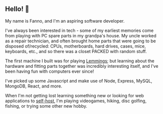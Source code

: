 ## Hello! 👋

My name is Fanno, and I'm an aspiring software developer.

I've always been interested in tech - some of my earliest memories come from playing with PC spare parts in my grandpa's house.
My uncle worked as a repair technician, and often brought home parts that were going to be disposed of/recycled: CPUs, motherboards, hard drives, cases, mice, keyboards, etc.,
and so there was a closet PACKED with random stuff.

The first machine I built was for playing [Lemmings](https://en.wikipedia.org/wiki/Lemmings_(video_game)); but learning about the hardware and fitting parts together was incredibly interesting itself, and I've been having fun with computers ever since!

I've picked up some Javascript and make use of Node, Express, MySQL, MongoDB, React, and more.

When I'm not getting lost learning something new or looking for web applications to [self-host](https://github.com/awesome-selfhosted/awesome-selfhosted), I'm playing videogames, hiking, disc golfing, fishing, or trying some other new hobby.

<!--
**FaceToKeyboard/FaceToKeyboard** is a ✨ _special_ ✨ repository because its `README.md` (this file) appears on your GitHub profile.

Here are some ideas to get you started:

- 🔭 I’m currently working on ...
- 🌱 I’m currently learning ...
- 👯 I’m looking to collaborate on ...
- 🤔 I’m looking for help with ...
- 💬 Ask me about ...
- 📫 How to reach me: ...
- 😄 Pronouns: ...
- ⚡ Fun fact: ...
-->
